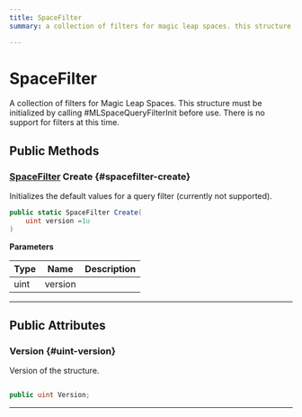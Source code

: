 ```yaml
---
title: SpaceFilter
summary: a collection of filters for magic leap spaces. this structure must be initialized by calling #mlspacequeryfilterinit before use. there is no support for filters at this time. 

---
```


# SpaceFilter




A collection of filters for Magic Leap Spaces. This structure must be initialized by calling #MLSpaceQueryFilterInit before use. There is no support for filters at this time.   





## Public Methods

### [SpaceFilter](/unity-api/api/UnityEngine.XR.MagicLeap/MLSpace/UnityEngine.XR.MagicLeap.MLSpace.SpaceFilter.md) Create {#spacefilter-create}

Initializes the default values for a query filter (currently not supported). 

```csharp
public static SpaceFilter Create(
    uint version =1u
)
```


**Parameters**

| Type | Name  | Description  | 
|--|--|--|
| uint |version||






-----------

## Public Attributes

### Version {#uint-version}

Version of the structure. 

```csharp

public uint Version;

```






-----------

